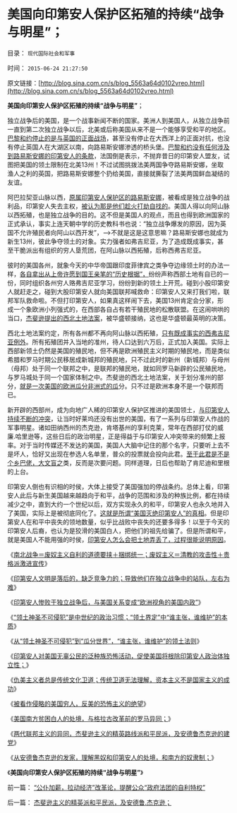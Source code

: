 # 美国向印第安人保护区拓殖的持续“战争与明星”；

目录： `现代国际社会和军事` 

时间： `2015-06-24 21:27:50` 

原文链接：[http://blog.sina.com.cn/s/blog_5563a64d0102vreo.html](http://blog.sina.com.cn/s/blog_5563a64d0102vreo.html)

**美国向印第安人保护区拓殖的持续“战争与明星”**；

独立战争后的美国，是一个战事新闻不断的国家。美洲人到美国人，从独立战争前一直到第二次独立战争以后，北美或后称美国从来不是一个能够享受和平的地区。[巴黎和约停止的是与英国的正面战场](../../../2011/5/9/独立战争没有保证美国的独立；星条旗歌.md)，甚至没有停止在大西洋上的正面对抗，也没有停止英国人在大湖区以南，向路易斯安娜渗透的桥头堡。[巴黎和约没有任何涉及到路易斯安娜的印第安人的条款](../../../2015/5/9/印第安人失败的政治投机，精明的愚蠢战争；.md)，法国倒是表示，不抛弃昔日的印第安人盟友，试图把美国的领土限制在北美13州！不过试图挑拨法美两国争夺路易斯安娜，坐取渔人之利的英国，把路易斯安娜整个扔给美国，直接就撕裂了法美两国鲜血凝结的友谊。

阿巴拉契亚山脉以西，[原属印第安人保护区的路易斯安娜](../../../2015/6/17/美国吞并“印第安人保护区”的幕前幕后及法理.md)，被看成是独立战争的战利品，印第安人失去主权，[被认为那是他们趁火打劫自找的](../../../2015/5/8/趁火打劫，自取灭亡的印第安人原始国家；.md)。美国人得以向阿山脉以西拓殖，也是独立战争的目的。这不但是美国人的观点，而且也得到欧洲国家的正式承认，事实上连天朝中学的历史教科书也说：“独立战争爆发的原因，因为英国不允许殖民者向阿山以西开发”，——>不就是这是这意思嘛？路易斯安娜也就成为新生13州，彼此争夺领土的对象。实力强者如弗吉尼亚，为了造成既成事实，甚至干脆派出有组织的穷人垦荒团，在阿山脉以西拓殖，后称西弗吉尼亚。

彼时的美国各州，就象今天的中华帝国跟印度菲律宾之类争夺边缘领土时的办法一样，[各自拿出从上帝许愿到国王亲笔的“历史根据”，](../../../2010/9/25/“拒不妥协，不容谈判”的双边含义.md)纷纷声称西部土地有自已的一份，同时组织各州穷人赂弗吉尼亚学习，纷纷到新的领土上开荒。碰到小股印第安人就赶走之，碰到大股印第安人就向美国联邦喊救命：印第安人又来打我们啦，联邦军队救命啦。不但打印第安人，如果真这样闹下去，美国13州肯定会分家，形成一个象欧洲小列强式的，在西部各自占有若干殖民地的松散联盟。在这闹哄哄的当口，[杰斐逊提出的西北土地法案](../../../2011/4/20/ComosFederal重温费城立宪会议.md)，被华盛顿接纳，这也是华盛顿最英明的决策。

西北土地法案约定，所有各州都不再向阿山脉以西拓殖，[只有既成事实的西弗吉尼亚例外](../../../2011/7/11/南北战争记念曲《CountryRoad》随风而去.md)。所有拓殖团并入当地的准州，待人口达到六万后，正式加入美国。实际上西部新领土仍然是美国的殖民地，但不再是欧洲殖民主义时期的殖民地，而是类似希腊和罗马时期公民移居成新城邦的殖民地，只不过此时的新州（新城邦）与母州（母邦）处于同一个联邦之中，是联邦的殖民地，就如同罗马新辟的公民殖民地，与罗马城处于同一个国家体制之中。杰斐逊的西北土地法案，关于划分准州的部分，[就是一次美国的欧洲瓜分非洲式的瓜](../../../2015/6/16/殖民主义瓜分非洲，和八国联军对庚子中国的“不瓜分”.md)分。只不过是欧洲本身不是一个联邦而已。

新开辟的西部州，成为向地广人稀的印第安人保护区推进的美国领土，[与印第安人持续不断的冲突](../../../2015/5/10/妖魔化美国的全球左棍统一战线，是怎么结成的？.md)，让当时好莱坞还没有出世的美国，有了一系列与印第安人作战的军事明星。诸如田纳西州的杰克逊，肯塔基州的享利克莱，常年在西部打仗的威廉.哈里逊等，这些日后的政治明星，正是得益于与印第安人冲突带来的频繁上报率。对于当时传媒还不发达的美国，美国人大脑中记住的那个名字，只要听上去不是坏人，恰好又出现在参选人名单里，普众的投票就会投向此君。[至于此君是不是个乡巴佬，大文盲之](../../../2011/8/15/碰上老大兵，有理没理说不清.md)类，反而是次要问题。同样道理，日后也帮助了肯尼迪和里根的上台。

印第安人倒也有识相的时侯，大体上接受了美国强加的停战条约。总体上看，印第安人此后与新生美国越来越趋向于和平，战争的范围和涉及的种族比例，都在持续减少之中，直到大约一个世纪以后，双方实现永久的和平，印第安人也永久地并入了美国，实际上是被彻底同化了。[这就是所谓“美国灭绝印第安人”的真相](../../../2009/7/6/美国残酷屠杀印第安人的历史真相.md)。但是印第安人在和平中丧失的领地数量，似乎比战败中丧失的还要多得多！以至于今天的印第安人后裔，也认为是狡滑的美国白人，把他们的祖先给骗了。但是所谓和平，就是美国人不能用强的时侯，[印第安人怎么会把土地弄丢了，过程很能说明原因](../../../2011/9/24/印第安人部落民贫困原因与中国农村类同.md)。

《[南北战争＝废奴主义自利的道德要挟＋捆绑统一；废奴主义＝清教的攻击性＋贵格派激进宣传](../../../2015/5/17/南北战争＝废奴主义自利的道德要挟＋捆绑统一；.md)》

《[印第安人文明是落后的，缺乏竞争力的；导致他们在独立战争中的站队，左右为难](../../../2015/6/7/独立战争的根本目的，就是为了向“印第安人保护区”挺进；.md)》

《[印第安人惨败于独立战争后，与美国关系变成“欧洲视角的美国内政”](../../../2015/6/14/印第安人惨败于独立战争后，与美国关系变成“欧洲视角的美国内政”；.md)》

《[“领土神圣不可侵犯”是中世纪的政治习惯；“领土界定”中“谁主张，谁维护”的本质](../../../2015/6/15/“领土神圣不可侵犯”是中世纪的政治习惯，及其含义.md)》

《[从“领土神圣不可侵犯”到“瓜分世界”，“谁主张，谁维护”的领土法则](../../../2015/6/16/殖民主义瓜分非洲，和八国联军对庚子中国的“不瓜分”.md)》

《[印第安人对美国无辜公民的泛种族恐怖活动，促使美国将根除印第安人政治体独立性；](../../../2015/6/17/美国吞并“印第安人保护区”的幕前幕后及法理.md)》

《[仇美主义者总是传统文化卫道；传统卫道无法理解，资本主义不是国家主义的成功](../../../2015/6/18/传统文化的仇美主义者，印第安人，拉登，义和团和毛狗.md)》

《[被看作侵略的美国穷人，反美的恐怖主义的绝望](../../../2015/6/20/被看作侵略的美国穷人，反美的恐怖主义的绝望.md)》

《[美国南方贫困白人的处境，与格拉古改革前的罗马异同；](../../../2015/6/21/美国南方贫困白人的处境，与格拉古改革前的罗马异同.md)》

《[两代联邦主义的异同，杰斐逊主义的精英路线派和平民派，及安德鲁杰克逊的建党](../../../2015/6/22/杰斐逊主义的精英派和平民派，及安德鲁.杰克逊；.md)》

《[从安德鲁杰克逊的发家，理解黑奴和印第安人的处境，和南方的奴隶制；](../../../2015/6/23/从安德鲁杰克逊发家，理解奴隶制，黑奴和印第安人的处境.md)》

《**美国向印第安人保护区拓殖的持续“战争与明星”**》

前一篇： [“公仆加薪，拉动经济”改革论，提醒公众“政府法团的自利特权”](../../../2015/6/26/“公仆加薪，拉动经济”改革论，提醒公众“政府法团的自利特权”.md)

后一篇： [杰斐逊主义的精英派和平民派，及安德鲁.杰克逊；](../../../2015/6/22/杰斐逊主义的精英派和平民派，及安德鲁.杰克逊；.md)

